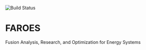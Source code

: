 ![Build Status](https://github.com/cfe316/FAROES/workflows/pytests/badge.svg)

# FAROES
Fusion Analysis, Research, and Optimization for Energy Systems
